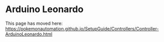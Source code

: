 # Arduino Leonardo

This page has moved here: https://pokemonautomation.github.io/SetupGuide/Controllers/Controller-ArduinoLeonardo.html



